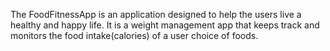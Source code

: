 The FoodFitnessApp is an application designed to help the users live a healthy and happy life.
It is a weight management app that keeps track and monitors the food intake(calories) of a user choice of foods.
